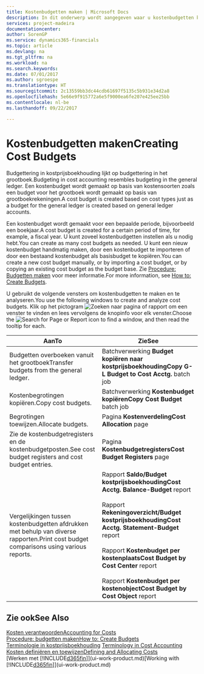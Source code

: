 ```yaml
---
title: Kostenbudgetten maken | Microsoft Docs
description: In dit onderwerp wordt aangegeven waar u kostenbudgetten kunt maken en analyseren.
services: project-madeira
documentationcenter: 
author: SorenGP
ms.service: dynamics365-financials
ms.topic: article
ms.devlang: na
ms.tgt_pltfrm: na
ms.workload: na
ms.search.keywords: 
ms.date: 07/01/2017
ms.author: sgroespe
ms.translationtype: HT
ms.sourcegitcommit: 2c13559bb3dc44cdb61697f5135c5b931e34d2a8
ms.openlocfilehash: 5e66e9f915772a6e5f9000ea6fe207e425ee25bb
ms.contentlocale: nl-be
ms.lasthandoff: 09/22/2017

---
```

# <a name="creating-cost-budgets"></a><span data-ttu-id="94178-103">Kostenbudgetten maken</span><span class="sxs-lookup"><span data-stu-id="94178-103">Creating Cost Budgets</span></span>
<span data-ttu-id="94178-104">Budgettering in kostprijsboekhouding lijkt op budgettering in het grootboek.</span><span class="sxs-lookup"><span data-stu-id="94178-104">Budgeting in cost accounting resembles budgeting in the general ledger.</span></span> <span data-ttu-id="94178-105">Een kostenbudget wordt gemaakt op basis van kostensoorten zoals een budget voor het grootboek wordt gemaakt op basis van grootboekrekeningen.</span><span class="sxs-lookup"><span data-stu-id="94178-105">A cost budget is created based on cost types just as a budget for the general ledger is created based on general ledger accounts.</span></span>  

<span data-ttu-id="94178-106">Een kostenbudget wordt gemaakt voor een bepaalde periode, bijvoorbeeld een boekjaar.</span><span class="sxs-lookup"><span data-stu-id="94178-106">A cost budget is created for a certain period of time, for example, a fiscal year.</span></span> <span data-ttu-id="94178-107">U kunt zoveel kostenbudgetten instellen als u nodig hebt.</span><span class="sxs-lookup"><span data-stu-id="94178-107">You can create as many cost budgets as needed.</span></span> <span data-ttu-id="94178-108">U kunt een nieuw kostenbudget handmatig maken, door een kostenbudget te importeren of door een bestaand kostenbudget als basisbudget te kopiëren.</span><span class="sxs-lookup"><span data-stu-id="94178-108">You can create a new cost budget manually, or by importing a cost budget, or by copying an existing cost budget as the budget base.</span></span> <span data-ttu-id="94178-109">Zie [Procedure: Budgetten maken](finance-how-create-budgets.md) voor meer informatie.</span><span class="sxs-lookup"><span data-stu-id="94178-109">For more information, see [How to: Create Budgets](finance-how-create-budgets.md).</span></span>

<span data-ttu-id="94178-110">U gebruikt de volgende vensters om kostenbudgetten te maken en te analyseren.</span><span class="sxs-lookup"><span data-stu-id="94178-110">You use the following windows to create and analyze cost budgets.</span></span> <span data-ttu-id="94178-111">Klik op het pictogram ![Zoeken naar pagina of rapport](media/ui-search/search_small.png "pictogram Zoeken naar pagina of rapport") om een venster te vinden en lees vervolgens de knopinfo voor elk venster.</span><span class="sxs-lookup"><span data-stu-id="94178-111">Choose the ![Search for Page or Report](media/ui-search/search_small.png "Search for Page or Report icon") icon to find a window, and then read the tooltip for each.</span></span>

|<span data-ttu-id="94178-112">Aan</span><span class="sxs-lookup"><span data-stu-id="94178-112">To</span></span>|<span data-ttu-id="94178-113">Zie</span><span class="sxs-lookup"><span data-stu-id="94178-113">See</span></span>|  
|--------|---------|  
|<span data-ttu-id="94178-114">Budgetten overboeken vanuit het grootboek</span><span class="sxs-lookup"><span data-stu-id="94178-114">Transfer budgets from the general ledger.</span></span>|<span data-ttu-id="94178-115">Batchverwerking **Budget kopiëren naar kostprijsboekhouding**</span><span class="sxs-lookup"><span data-stu-id="94178-115">**Copy G-L Budget to Cost Acctg.** batch job</span></span>|  
|<span data-ttu-id="94178-116">Kostenbegrotingen kopiëren.</span><span class="sxs-lookup"><span data-stu-id="94178-116">Copy cost budgets.</span></span>|<span data-ttu-id="94178-117">Batchverwerking **Kostenbudget kopiëren**</span><span class="sxs-lookup"><span data-stu-id="94178-117">**Copy Cost Budget** batch job</span></span>|  
|<span data-ttu-id="94178-118">Begrotingen toewijzen.</span><span class="sxs-lookup"><span data-stu-id="94178-118">Allocate budgets.</span></span>|<span data-ttu-id="94178-119">Pagina **Kostenverdeling**</span><span class="sxs-lookup"><span data-stu-id="94178-119">**Cost Allocation** page</span></span>|  
|<span data-ttu-id="94178-120">Zie de kostenbudgetregisters en de kostenbudgetposten.</span><span class="sxs-lookup"><span data-stu-id="94178-120">See cost budget registers and cost budget entries.</span></span>|<span data-ttu-id="94178-121">Pagina **Kostenbudgetregisters**</span><span class="sxs-lookup"><span data-stu-id="94178-121">**Cost Budget Registers** page</span></span>|  
|<span data-ttu-id="94178-122">Vergelijkingen tussen kostenbudgetten afdrukken met behulp van diverse rapporten.</span><span class="sxs-lookup"><span data-stu-id="94178-122">Print cost budget comparisons using various reports.</span></span>|<span data-ttu-id="94178-123">Rapport **Saldo/Budget kostprijsboekhouding**</span><span class="sxs-lookup"><span data-stu-id="94178-123">**Cost Acctg. Balance-Budget** report</span></span><br /><br /> <span data-ttu-id="94178-124">Rapport **Rekeningoverzicht/Budget kostprijsboekhouding**</span><span class="sxs-lookup"><span data-stu-id="94178-124">**Cost Acctg. Statement-Budget** report</span></span><br /><br /> <span data-ttu-id="94178-125">Rapport **Kostenbudget per kostenplaats**</span><span class="sxs-lookup"><span data-stu-id="94178-125">**Cost Budget by Cost Center** report</span></span><br /><br /> <span data-ttu-id="94178-126">Rapport **Kostenbudget per kostenobject**</span><span class="sxs-lookup"><span data-stu-id="94178-126">**Cost Budget by Cost Object** report</span></span>|  

## <a name="see-also"></a><span data-ttu-id="94178-127">Zie ook</span><span class="sxs-lookup"><span data-stu-id="94178-127">See Also</span></span>  
[<span data-ttu-id="94178-128">Kosten verantwoorden</span><span class="sxs-lookup"><span data-stu-id="94178-128">Accounting for Costs</span></span>](finance-manage-cost-accounting.md)  
[<span data-ttu-id="94178-129">Procedure: budgetten maken</span><span class="sxs-lookup"><span data-stu-id="94178-129">How to: Create Budgets</span></span>](finance-how-create-budgets.md)  
<span data-ttu-id="94178-130">[Terminologie in kostprijsboekhouding](finance-terminology-in-cost-accounting.md) </span><span class="sxs-lookup"><span data-stu-id="94178-130">[Terminology in Cost Accounting](finance-terminology-in-cost-accounting.md) </span></span>  
[<span data-ttu-id="94178-131">Kosten definiëren en toewijzen</span><span class="sxs-lookup"><span data-stu-id="94178-131">Defining and Allocating Costs</span></span>](finance-define-and-allocate-costs.md)  
<span data-ttu-id="94178-132">[Werken met [!INCLUDE[d365fin](includes/d365fin_md.md)]](ui-work-product.md)</span><span class="sxs-lookup"><span data-stu-id="94178-132">[Working with [!INCLUDE[d365fin](includes/d365fin_md.md)]](ui-work-product.md)</span></span>

